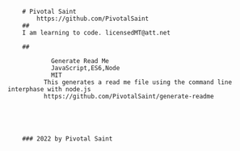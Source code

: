 
        # Pivotal Saint 
            https://github.com/PivotalSaint
        ## 
        I am learning to code. licensedMT@att.net
    
        ## 
        
                Generate Read Me
                JavaScript,ES6,Node
                MIT
              This generates a read me file using the command line interphase with node.js
              https://github.com/PivotalSaint/generate-readme
          
  
        
    

        ### 2022 by Pivotal Saint 
    